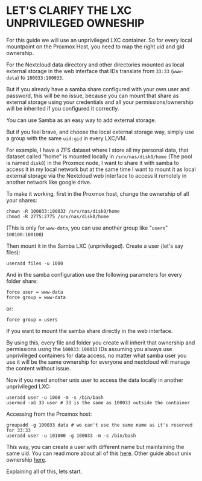 # LET'S CLARIFY THE LXC UNPRIVILEGED OWNESHIP

For this guide we will use an unprivileged LXC container. So for every local mountpoint on the Proxmox Host, you need to map the right uid and gid ownership.

For the Nextcloud data directory and other directories mounted as local external storage in the web interface that IDs translate from `33:33` (`www-data`) to `100033:100033`.

But if you already have a samba share configured with your own user and password, this will be no issue, because you can mount that share as external storage using your credentials and all your permissions/ownership will be inherited if you configured it correctly.

You can use Samba as an easy way to add external storage.

But if you feel brave, and choose the local external storage way, simply use a group with the same `uid:gid` in every LXC/VM.

For example, I have a ZFS dataset where I store all my personal data, that dataset called "home" is mounted locally in `/srv/nas/disk0/home` (The pool is named `disk0`) in the Proxmox node, I want to share it with samba to access it in my local network but at the same time I want to mount it as local external storage via the Nextcloud web interface to access it remotely in another network like google drive.

To make it working, first in the Proxmox host, change the ownership of all your shares: 

    chown -R 100033:100033 /srv/nas/disk0/home
    chmod -R 2775:2775 /srv/nas/disk0/home

(This is only for `www-data`, you can use another group like "`users`" `100100:100100`)

Then mount it in the Samba LXC (unprivileged).
Create a user (let's say files):

    useradd files -u 1000

And in the samba configuration use the following parameters for every folder share:

    force user = www-data
    force group = www-data

or:

    force group = users

If you want to mount the samba share directly in the web interface.

By using this, every file and folder you create will inherit that ownership and permissions using the `100033:100033` IDs assuming you always use unprivileged containers for data access, no matter what samba user you use it will be the same ownership for everyone and nextcloud will manage the content without issue.

Now if you need another unix user to access the data locally in another unprivileged LXC:

    useradd user -u 1000 -m -s /bin/bash 
    usermod -aG 33 user # 33 is the same as 100033 outside the container

Accessing from the Proxmox host:

    groupadd -g 100033 data # we can't use the same name as it's reserved for 33:33
    useradd user -u 101000 -g 100033 -m -s /bin/bash

This way, you can create a user with different name but maintaining the same uid.
You can read more about all of this [here](https://blog.kye.dev/proxmox-zfs-mounts).
Other guide about unix ownership [here](https://www.youtube.com/watch?v=CFhlg6qbi5M).

Explaining all of this, lets start.


